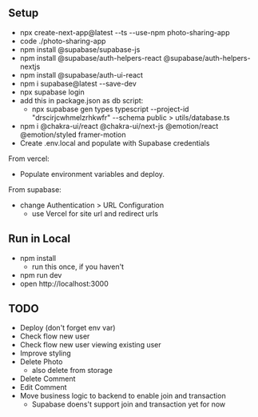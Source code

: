 ## Setup

- npx create-next-app@latest --ts --use-npm photo-sharing-app
- code ./photo-sharing-app
- npm install @supabase/supabase-js
- npm install @supabase/auth-helpers-react @supabase/auth-helpers-nextjs
- npm install @supabase/auth-ui-react
- npm i supabase@latest --save-dev
- npx supabase login
- add this in package.json as db script:
  - npx supabase gen types typescript --project-id "drscirjcwhmelzrhkwfr" --schema public > utils/database.ts 
- npm i @chakra-ui/react @chakra-ui/next-js @emotion/react @emotion/styled framer-motion
- Create .env.local and populate with Supabase credentials

From vercel:

- Populate environment variables and deploy.

From supabase:

- change Authentication > URL Configuration
  - use Vercel for site url and redirect urls

## Run in Local

- npm install
  - run this once, if you haven't
- npm run dev
- open http://localhost:3000

## TODO

- Deploy (don't forget env var)
- Check flow new user
- Check flow new user viewing existing user
- Improve styling
- Delete Photo
  - also delete from storage
- Delete Comment
- Edit Comment
- Move business logic to backend to enable join and transaction
  - Supabase doens't support join and transaction yet for now
